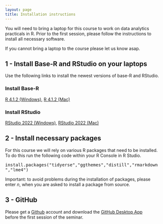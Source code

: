 ```yaml
---
layout: page
title: Installation instructions
---
```


You will need to bring a laptop for this course to work on data analytics practicals in R. Prior to the first session, please follow the instructions to install all necessary software.

If you cannot bring a laptop to the course please let us know asap.

## 1 - Install Base-R and RStudio on your laptops

Use the following links to install the newest versions of base-R and RStudio.

### Install Base-R
<a href="https://cran.r-project.org/bin/windows/base/R-4.1.2-win.exe">R 4.1.2 (Windows)</a>,
<a href="https://cran.r-project.org/bin/macosx/base/R-4.1.2.pkg">R 4.1.2 (Mac)</a><br>

### Install RStudio
<a href="https://download1.rstudio.org/desktop/windows/RStudio-2022.02.0-443.exe">RStudio 2022 (Windows)</a>,
<a href="https://download1.rstudio.org/desktop/macos/RStudio-2022.02.0-443.dmg">RStudio 2022 (Mac)</a>

## 2 - Install necessary packages

For this course we will rely on various R packages that need to be installed. To do this run the following code within your R Console in R Studio.

<font style="font-family: 'Lucida Console', Monaco, monospace;">
install.packages("tidyerse","ggthemes","distill","rmarkdown","lme4")
</font>

Important: to avoid problems during the installation of packages, please enter *n*, when you are asked to install a package from source.

## 3 - GitHub

Please get a <a href="https://github.com">Github</a> account and download the <a href="https://desktop.github.com">GitHub Desktop App</a><br> before the first session of the seminar. 